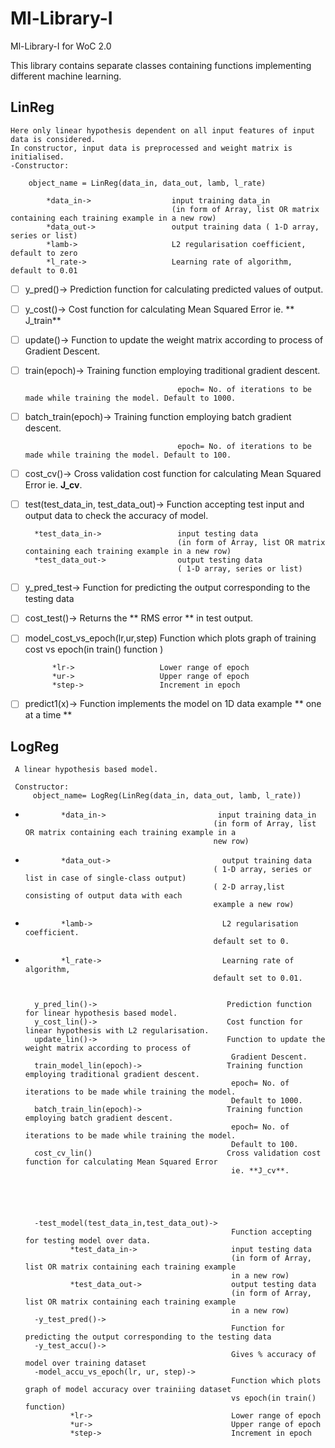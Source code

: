 # Ml-Library-I
 
 Ml-Library-I for WoC 2.0

This library contains separate classes containing functions implementing different machine learning.
## LinReg
    
    Here only linear hypothesis dependent on all input features of input data is considered.    
    In constructor, input data is preprocessed and weight matrix is initialised.   
    -Constructor:
        
        object_name = LinReg(data_in, data_out, lamb, l_rate)
            
            *data_in->                  input training data_in
                                        (in form of Array, list OR matrix containing each training example in a new row)
            *data_out->                 output training data ( 1-D array, series or list)
            *lamb->                     L2 regularisation coefficient, default to zero
            *l_rate->                   Learning rate of algorithm, default to 0.01

   - [ ]  y_pred()->                         Prediction function for calculating predicted values of output.    
   - [ ]  y_cost()->                         Cost function for calculating Mean Squared Error ie. ** J_train**   
   - [ ]  update()->                         Function to update the weight matrix according to process of Gradient Descent.
   - [ ]  train(epoch)->                     Training function employing traditional gradient descent.
                                            
                                            epoch= No. of iterations to be made while training the model. Default to 1000.
   - [ ]  batch_train(epoch)->                  Training function employing batch gradient descent.
                                            
                                            epoch= No. of iterations to be made while training the model. Default to 100.
   - [ ]  cost_cv()->                           Cross validation cost function for calculating Mean Squared Error ie. **J_cv**.
   - [ ]  test(test_data_in, test_data_out)->   Function accepting test input and output data to check the accuracy of model.
            
            *test_data_in->                 input testing data
                                            (in form of Array, list OR matrix containing each training example in a new row)
            *test_data_out->                output testing data
                                            ( 1-D array, series or list)
   - [ ]  y_pred_test->                         Function for predicting the output corresponding to the testing data
   - [ ]  cost_test()->                      Returns the ** RMS error ** in test output.
   - [ ]  model_cost_vs_epoch(lr,ur,step)    Function which plots graph of training cost vs epoch(in train() function )
                
                *lr->                   Lower range of epoch
                *ur->                   Upper range of epoch
                *step->                 Increment in epoch
   - [ ]  predict1(x)->                      Function implements the model on 1D data example ** one at a time **

##   LogReg

     A linear hypothesis based model.
     
     Constructor:
         object_name= LogReg(LinReg(data_in, data_out, lamb, l_rate))
-             *data_in->                         input training data_in
                                                (in form of Array, list OR matrix containing each training example in a
                                                new row)
-             *data_out->                         output training data
                                                ( 1-D array, series or list in case of single-class output)
                                                ( 2-D array,list consisting of output data with each
                                                example a new row)
-             *lamb->                             L2 regularisation coefficient.
                                                default set to 0.
-             *l_rate->                           Learning rate of algorithm,
                                                default set to 0.01.
     
      
        y_pred_lin()->                             Prediction function for linear hypothesis based model.
        y_cost_lin()->                             Cost function for linear hypothesis with L2 regularisation.
        update_lin()->                             Function to update the weight matrix according to process of
                                                    Gradient Descent.
        train_model_lin(epoch)->                   Training function employing traditional gradient descent.
                                                    epoch= No. of iterations to be made while training the model.
                                                    Default to 1000.
        batch_train_lin(epoch)->                   Training function employing batch gradient descent.
                                                    epoch= No. of iterations to be made while training the model.
                                                    Default to 100.
        cost_cv_lin()                              Cross validation cost function for calculating Mean Squared Error
                                                    ie. **J_cv**.



    

        -test_model(test_data_in,test_data_out)->  
                                                    Function accepting for testing model over data.
                *test_data_in->                     input testing data
                                                    (in form of Array, list OR matrix containing each training example
                                                    in a new row)
                *test_data_out->                    output testing data
                                                    (in form of Array, list OR matrix containing each training example
                                                    in a new row)
        -y_test_pred()->                            
                                                    Function for predicting the output corresponding to the testing data
        -y_test_accu()->                            
                                                    Gives % accuracy of model over training dataset
        -model_accu_vs_epoch(lr, ur, step)->        
                                                    Function which plots graph of model accuracy over trainiing dataset
                                                    vs epoch(in train() function)
                *lr->                               Lower range of epoch
                *ur->                               Upper range of epoch
                *step->                             Increment in epoch
